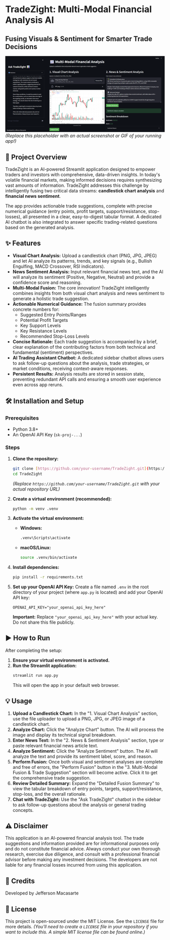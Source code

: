 # TradeZight: Multi-Modal Financial Analysis AI

## Fusing Visuals & Sentiment for Smarter Trade Decisions

![TradeZight Logo](https://github.com/InZights/TradeZight/raw/main/assets/TradeZight.png)
*(Replace this placeholder with an actual screenshot or GIF of your running app!)*

## 🚀 Project Overview

TradeZight is an AI-powered Streamlit application designed to empower traders and investors with comprehensive, data-driven insights. In today's volatile financial markets, making informed decisions requires synthesizing vast amounts of information. TradeZight addresses this challenge by intelligently fusing two critical data streams: **candlestick chart analysis** and **financial news sentiment**.

The app provides actionable trade suggestions, complete with precise numerical guidance (entry points, profit targets, support/resistance, stop-losses), all presented in a clear, easy-to-digest tabular format. A dedicated AI chatbot is also integrated to answer specific trading-related questions based on the generated analysis.

## ✨ Features

* **Visual Chart Analysis:** Upload a candlestick chart (PNG, JPG, JPEG) and let AI analyze its patterns, trends, and key signals (e.g., Bullish Engulfing, MACD Crossover, RSI indicators).
* **News Sentiment Analysis:** Input relevant financial news text, and the AI will analyze its sentiment (Positive, Negative, Neutral) and provide a confidence score and reasoning.
* **Multi-Modal Fusion:** The core innovation! TradeZight intelligently combines insights from both visual chart analysis and news sentiment to generate a holistic trade suggestion.
* **Actionable Numerical Guidance:** The fusion summary provides concrete numbers for:
    * Suggested Entry Points/Ranges
    * Potential Profit Targets
    * Key Support Levels
    * Key Resistance Levels
    * Recommended Stop-Loss Levels
* **Concise Rationale:** Each trade suggestion is accompanied by a brief, clear explanation of the contributing factors from both technical and fundamental (sentiment) perspectives.
* **AI Trading Assistant Chatbot:** A dedicated sidebar chatbot allows users to ask follow-up questions about the analysis, trade strategies, or market conditions, receiving context-aware responses.
* **Persistent Results:** Analysis results are stored in session state, preventing redundant API calls and ensuring a smooth user experience even across app reruns.

## 🛠️ Installation and Setup

### Prerequisites

* Python 3.8+
* An OpenAI API Key (`sk-proj-...`)

### Steps

1.  **Clone the repository:**
    ```bash
    git clone [https://github.com/your-username/TradeZight.git](https://github.com/your-username/TradeZight.git)
    cd TradeZight
    ```
    *(Replace `https://github.com/your-username/TradeZight.git` with your actual repository URL)*

2.  **Create a virtual environment (recommended):**
    ```bash
    python -m venv .venv
    ```

3.  **Activate the virtual environment:**
    * **Windows:**
        ```bash
        .venv\Scripts\activate
        ```
    * **macOS/Linux:**
        ```bash
        source .venv/bin/activate
        ```

4.  **Install dependencies:**
    ```bash
    pip install -r requirements.txt
    ```

5.  **Set up your OpenAI API Key:**
    Create a file named `.env` in the root directory of your project (where `app.py` is located) and add your OpenAI API key:
    ```
    OPENAI_API_KEY="your_openai_api_key_here"
    ```
    **Important:** Replace `"your_openai_api_key_here"` with your actual key. Do not share this file publicly.

## ▶️ How to Run

After completing the setup:

1.  **Ensure your virtual environment is activated.**
2.  **Run the Streamlit application:**
    ```bash
    streamlit run app.py
    ```
    This will open the app in your default web browser.

## 💡 Usage

1.  **Upload a Candlestick Chart:** In the "1. Visual Chart Analysis" section, use the file uploader to upload a PNG, JPG, or JPEG image of a candlestick chart.
2.  **Analyze Chart:** Click the "Analyze Chart" button. The AI will process the image and display its technical signal breakdown.
3.  **Enter News Text:** In the "2. News & Sentiment Analysis" section, type or paste relevant financial news article text.
4.  **Analyze Sentiment:** Click the "Analyze Sentiment" button. The AI will analyze the text and provide its sentiment label, score, and reason.
5.  **Perform Fusion:** Once both visual and sentiment analyses are complete and free of errors, the "Perform Fusion" button in the "3. Multi-Modal Fusion & Trade Suggestion" section will become active. Click it to get the comprehensive trade suggestion.
6.  **Review Detailed Summary:** Expand the "Detailed Fusion Summary" to view the tabular breakdown of entry points, targets, support/resistance, stop-loss, and the overall rationale.
7.  **Chat with TradeZight:** Use the "Ask TradeZight" chatbot in the sidebar to ask follow-up questions about the analysis or general trading concepts.

## ⚠️ Disclaimer

This application is an AI-powered financial analysis tool. The trade suggestions and information provided are for informational purposes only and do not constitute financial advice. Always conduct your own thorough research, exercise due diligence, and consult with a professional financial advisor before making any investment decisions. The developers are not liable for any financial losses incurred from using this application.

## 🤝 Credits

Developed by Jefferson Macasarte

## 📄 License

This project is open-sourced under the MIT License. See the `LICENSE` file for more details.
*(You'll need to create a `LICENSE` file in your repository if you want to include this. A simple MIT license file can be found online.)*
